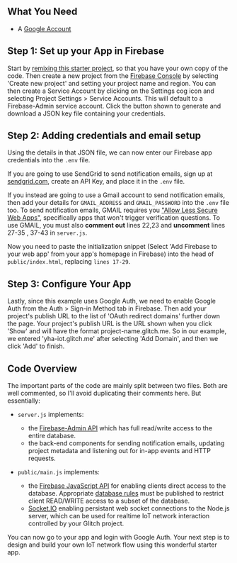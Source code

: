## What You Need
*   A [Google Account](https://firebase.google.com/)

## Step 1: Set up your App in Firebase
Start by [remixing this starter project](https://glitch.com/edit/#!/remix/yha-iot), so that you have your own copy of the code. Then create a new project from the [Firebase Console](https://console.firebase.google.com/) by selecting 'Create new project' and setting your project name and region. You can then create a Service Account by clicking on the Settings cog icon and selecting Project Settings > Service Accounts. This will default to a Firebase-Admin service account.  Click the button shown to generate and download a JSON key file containing your credentials.

## Step 2: Adding credentials and email setup
Using the details in that JSON file, we can now enter our Firebase app credentials into the `.env` file.

If you are going to use SendGrid to send notification emails, sign up at <a href="https://sendgrid.com" no-opener no-referrer>sendgrid.com</a>, create an API Key, and place it in the `.env` file.

If you instead are going to use a Gmail account to send notification emails, then add your details for `GMAIL_ADDRESS` and `GMAIL_PASSWORD` into the `.env` file too. To send notification emails, GMAIL requires you <a href="https://myaccount.google.com/lesssecureapps?pli=1" no-opener no-referrer>"Allow Less Secure Web Apps"</a>, specifically apps that won't trigger verification questions. To use GMAIL, you must also **comment out** lines 22,23 and **uncomment** lines 27-35 , 37-43 in `server.js`. 

Now you need to paste the initialization snippet (Select 'Add Firebase to your web app' from your app's homepage in Firebase) into the head of `public/index.html`, replacing `lines 17-29`.

## Step 3: Configure Your App
Lastly, since this example uses Google Auth, we need to enable Google Auth from the Auth > Sign-in Method tab in Firebase. Then add your project's publish URL to the list of 'OAuth redirect domains' further down the page. Your project's publish URL is the URL shown when you click 'Show' and will have the format project-name.glitch.me. So in our example, we entered 'yha-iot.glitch.me' after selecting 'Add Domain', and then we click 'Add' to finish.

## Code Overview
The important parts of the code are mainly split between two files. Both are well commented, so I'll avoid duplicating their comments here. But essentially:

*   `server.js` implements:
    * the [Firebase-Admin API](https://firebase.google.com/docs/database/admin/start) which has full read/write access to the entire database.
    * the back-end components for sending notification emails, updating project metadata and listening out for in-app events and HTTP requests.

*   `public/main.js` implements:
    * the [Firebase JavaScript API](https://www.firebase.com/docs/web/api/) for enabling clients direct access to the database. Appropriate [database rules](https://pastebin.com/raw/qK3gfzK3) must be published to restrict client READ/WRITE access to a subset of the database.
    * [Socket.IO](https://socket.io/) enabling persistant web socket connections to the Node.js server, which can be used for realtime IoT network interaction controlled by your Glitch project.

You can now go to your app and login with Google Auth. Your next step is to design and build your own IoT network flow using this wonderful starter app.
